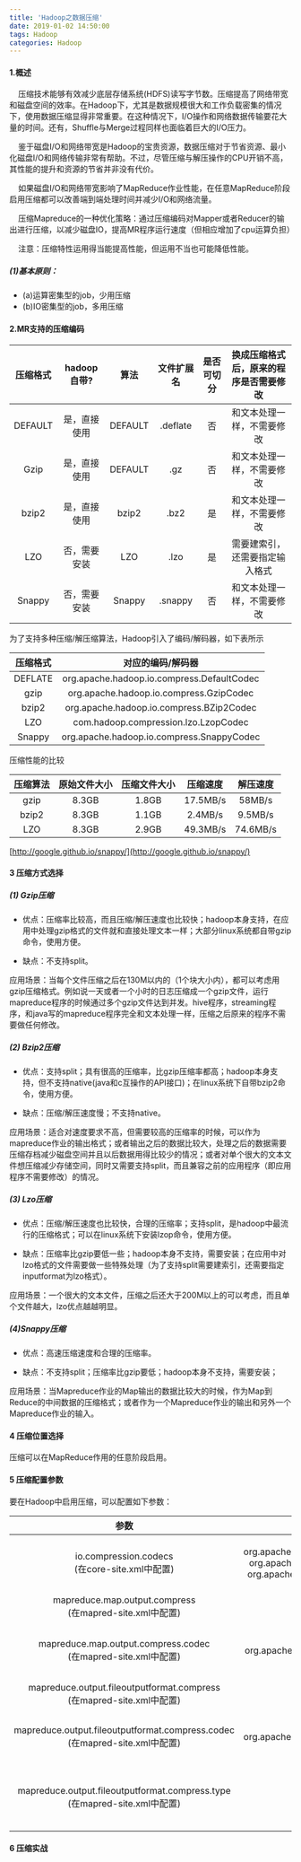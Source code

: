 ```yaml
---
title: 'Hadoop之数据压缩'
date: 2019-01-02 14:50:00
tags: Hadoop
categories: Hadoop
---
```

#### 1.概述

&nbsp;&nbsp;&nbsp;&nbsp;压缩技术能够有效减少底层存储系统(HDFS)读写字节数。压缩提高了网络带宽和磁盘空间的效率。在Hadoop下，尤其是数据规模很大和工作负载密集的情况下，使用数据压缩显得非常重要。在这种情况下，I/O操作和网络数据传输要花大量的时间。还有，Shuffle与Merge过程同样也面临着巨大的I/O压力。

&nbsp;&nbsp;&nbsp;&nbsp;鉴于磁盘I/O和网络带宽是Hadoop的宝贵资源，数据压缩对于节省资源、最小化磁盘I/O和网络传输非常有帮助。不过，尽管压缩与解压操作的CPU开销不高，其性能的提升和资源的节省并非没有代价。

&nbsp;&nbsp;&nbsp;&nbsp;如果磁盘I/O和网络带宽影响了MapReduce作业性能，在任意MapReduce阶段启用压缩都可以改善端到端处理时间并减少I/O和网络流量。

&nbsp;&nbsp;&nbsp;&nbsp;压缩Mapreduce的一种优化策略：通过压缩编码对Mapper或者Reducer的输出进行压缩，以减少磁盘IO，提高MR程序运行速度（但相应增加了cpu运算负担）

&nbsp;&nbsp;&nbsp;&nbsp;注意：压缩特性运用得当能提高性能，但运用不当也可能降低性能。

##### (1)基本原则：
* (a)运算密集型的job，少用压缩
* (b)IO密集型的job，多用压缩

#### 2.MR支持的压缩编码

|压缩格式|hadoop自带?|算法|文件扩展名|是否可切分|换成压缩格式后，原来的程序是否需要修改|
|:-:|:-:|:-:|:-:|:-:|:-:|
|DEFAULT|是，直接使用|DEFAULT|.deflate|否|和文本处理一样，不需要修改|
|Gzip|是，直接使用|DEFAULT|.gz|否|和文本处理一样，不需要修改|
|bzip2|是，直接使用|bzip2|.bz2|是|和文本处理一样，不需要修改|
|LZO|否，需要安装|LZO|.lzo|是|需要建索引，还需要指定输入格式|
|Snappy|否，需要安装|Snappy|.snappy|否|和文本处理一样，不需要修改|

为了支持多种压缩/解压缩算法，Hadoop引入了编码/解码器，如下表所示

|压缩格式|对应的编码/解码器|
|:-:|:-:|
|DEFLATE|org.apache.hadoop.io.compress.DefaultCodec|
|gzip|org.apache.hadoop.io.compress.GzipCodec|
|bzip2|org.apache.hadoop.io.compress.BZip2Codec|
|LZO|com.hadoop.compression.lzo.LzopCodec|
|Snappy|org.apache.hadoop.io.compress.SnappyCodec|

压缩性能的比较

|压缩算法|原始文件大小|压缩文件大小|压缩速度|解压速度|
|:-:|:-:|:-:|:-:|:-:|
|gzip|8.3GB|1.8GB|17.5MB/s|58MB/s|
|bzip2|8.3GB|1.1GB|2.4MB/s|9.5MB/s|
|LZO|8.3GB|2.9GB|49.3MB/s|74.6MB/s|
[http://google.github.io/snappy/](http://google.github.io/snappy/)

#### 3 压缩方式选择

##### (1) Gzip压缩
* 优点：压缩率比较高，而且压缩/解压速度也比较快；hadoop本身支持，在应用中处理gzip格式的文件就和直接处理文本一样；大部分linux系统都自带gzip命令，使用方便。

* 缺点：不支持split。

应用场景：当每个文件压缩之后在130M以内的（1个块大小内），都可以考虑用gzip压缩格式。例如说一天或者一个小时的日志压缩成一个gzip文件，运行mapreduce程序的时候通过多个gzip文件达到并发。hive程序，streaming程序，和java写的mapreduce程序完全和文本处理一样，压缩之后原来的程序不需要做任何修改。

##### (2) Bzip2压缩

* 优点：支持split；具有很高的压缩率，比gzip压缩率都高；hadoop本身支持，但不支持native(java和c互操作的API接口)；在linux系统下自带bzip2命令，使用方便。

* 缺点：压缩/解压速度慢；不支持native。

应用场景：适合对速度要求不高，但需要较高的压缩率的时候，可以作为mapreduce作业的输出格式；或者输出之后的数据比较大，处理之后的数据需要压缩存档减少磁盘空间并且以后数据用得比较少的情况；或者对单个很大的文本文件想压缩减少存储空间，同时又需要支持split，而且兼容之前的应用程序（即应用程序不需要修改）的情况。

##### (3) Lzo压缩

* 优点：压缩/解压速度也比较快，合理的压缩率；支持split，是hadoop中最流行的压缩格式；可以在linux系统下安装lzop命令，使用方便。

* 缺点：压缩率比gzip要低一些；hadoop本身不支持，需要安装；在应用中对lzo格式的文件需要做一些特殊处理（为了支持split需要建索引，还需要指定inputformat为lzo格式）。

应用场景：一个很大的文本文件，压缩之后还大于200M以上的可以考虑，而且单个文件越大，lzo优点越越明显。

##### (4)Snappy压缩

* 优点：高速压缩速度和合理的压缩率。

* 缺点：不支持split；压缩率比gzip要低；hadoop本身不支持，需要安装；

应用场景：当Mapreduce作业的Map输出的数据比较大的时候，作为Map到Reduce的中间数据的压缩格式；或者作为一个Mapreduce作业的输出和另外一个Mapreduce作业的输入。

#### 4 压缩位置选择

压缩可以在MapReduce作用的任意阶段启用。

#### 5 压缩配置参数

要在Hadoop中启用压缩，可以配置如下参数：

|参数|默认值|阶段|建议|
|:-:|:-:|:-:|:-:|
|io.compression.codecs<br>(在core-site.xml中配置)|org.apache.hadoop.io.compress.DefaultCodec, org.apache.hadoop.io.compress.GzipCodec, org.apache.hadoop.io.compress.BZip2Codec|输入压缩|Hadoop使用文件扩展名判断是否支持某种编解码器|
|mapreduce.map.output.compress<br>(在mapred-site.xml中配置)|false|mapper输出|这个参数设为true启用压缩|
|mapreduce.map.output.compress.codec<br>(在mapred-site.xml中配置)|org.apache.hadoop.io.compress.DefaultCodec|mapper输出|使用LZO或snappy编解码器在此阶段压缩数据|
|mapreduce.output.fileoutputformat.compress<br>(在mapred-site.xml中配置)|false|reducer输出|这个参数设为true启用压缩|
|mapreduce.output.fileoutputformat.compress.codec<br>(在mapred-site.xml中配置)|org.apache.hadoop.io.compress. DefaultCodec|reducer输出|使用标准工具或者编解码器，如gzip和bzip2|
|mapreduce.output.fileoutputformat.compress.type<br>(在mapred-site.xml中配置)|RECORD|reducer输出|SequenceFile输出使用的压缩类型：NONE和BLOCK|

#### 6 压缩实战

